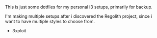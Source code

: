 This is just some dotfiles for my personal i3 setups, primarily for backup.

I'm making multiple setups after i discovered the Regolith project, since i want to have multiple styles to choose from.

- 3xploit
